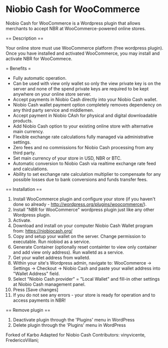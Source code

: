 # Niobio Cash for WooCommerce

Niobio Cash for WooCommerce is a Wordpress plugin that allows merchants to accept NBR at WooCommerce-powered online stores.

== Description ==

Your online store must use WooCommerce platform (free wordpress plugin).
Once you have installed and activated WooCommerce, you may install and activate NBR for WooCommece.

= Benefits =

* Fully automatic operation.
* Can be used with view only wallet so only the view private key is on the server and none of the spend private keys are required to be kept anywhere on your online store server.
* Accept payments in Niobio Cash directly into your Niobio Cash wallet.
* Niobio Cash wallet payment option completely removes dependency on any third party service and middlemen.
* Accept payment in Niobio CAsh for physical and digital downloadable products.
* Add Niobio Cash option to your existing online store with alternative main currency.
* Flexible exchange rate calculations fully managed via administrative settings.
* Zero fees and no commissions for Niobio Cash processing from any third party.
* Set main currency of your store in USD, NBR or BTC.
* Automatic conversion to Niobio Cash via realtime exchange rate feed and calculations.
* Ability to set exchange rate calculation multiplier to compensate for any possible losses due to bank conversions and funds transfer fees.


== Installation ==


1.  Install WooCommerce plugin and configure your store (if you haven't done so already - http://wordpress.org/plugins/woocommerce/).
2.  Install "NBR for WooCommerce" wordpress plugin just like any other Wordpress plugin.
3.  Activate.
4.  Download and install on your computer Niobio Cash Wallet program from: https://niobiocash.org/
5.  Copy and setup your wallet on the server. Change permission to executable. Run niobiod as a service.
6.  Generate Container (optionally reset containter to view only container and add view only address). Run walletd as a service.
7.  Get your wallet address from walletd.
8.  Within your site's Wordpress admin, navigate to:
	    WooCommerce -> Settings -> Checkout -> Niobio Cash
	    and paste your wallet address into "Wallet Address" field.
9.  Select "Niobio Cash provider" = "Local Wallet" and fill-in other settings at Niobio Cash management panel.
10. Press [Save changes]
11. If you do not see any errors - your store is ready for operation and to access payments in NBR!


== Remove plugin ==

1. Deactivate plugin through the 'Plugins' menu in WordPress
2. Delete plugin through the 'Plugins' menu in WordPress

Forked of Karbo
Adapted for Niobio Cash
Contributors: vinyvicente, FredericoVillani;

